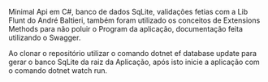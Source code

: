 Minimal Api em C#, banco de dados SqLite, validações fetias com a Lib Flunt do André Baltieri, 
também foram utilizado os conceitos de Extensions Methods para não poluir o Program da aplicação,
documentação feita utilizando o Swagger.

Ao clonar o repositório utilizar o comando dotnet ef database update para gerar o banco SqLite
da raiz da Aplicação, após isto inicie a aplicação com o comando dotnet watch run.
